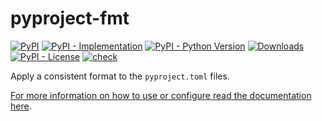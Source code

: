 # pyproject-fmt

[![PyPI](https://img.shields.io/pypi/v/pyproject-fmt?style=flat-square)](https://pypi.org/project/pyproject-fmt)
[![PyPI - Implementation](https://img.shields.io/pypi/implementation/pyproject-fmt?style=flat-square)](https://pypi.org/project/pyproject-fmt)
[![PyPI - Python Version](https://img.shields.io/pypi/pyversions/pyproject-fmt?style=flat-square)](https://pypi.org/project/pyproject-fmt)
[![Downloads](https://static.pepy.tech/badge/pyproject-fmt/month)](https://pepy.tech/project/pyproject-fmt)
[![PyPI - License](https://img.shields.io/pypi/l/pyproject-fmt?style=flat-square)](https://opensource.org/licenses/MIT)
[![check](https://github.com/tox-dev/pyproject-fmt/actions/workflows/check.yaml/badge.svg)](https://github.com/tox-dev/pyproject-fmt/actions/workflows/check.yaml)

Apply a consistent format to the `pyproject.toml` files.

[For more information on how to use or configure read the documentation here](https://pyproject-fmt.readthedocs.io/en/latest/).
